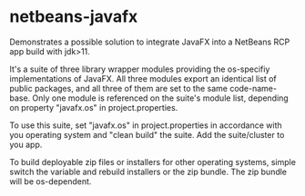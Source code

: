 # netbeans-javafx


Demonstrates a possible solution to integrate JavaFX into a NetBeans RCP app build with jdk>11. 

It's a suite of three library wrapper modules providing the os-specifiy implementations of JavaFX. All three modules export an identical list of public packages, and all three of them are set to the same code-name-base. Only one module is referenced on the suite's module list, depending on property "javafx.os" in project.properties. 

To use this suite, set "javafx.os" in project.properties in accordance with you operating system and "clean build" the suite. Add the suite/cluster to you app. 

To build deployable zip files or installers for other operating systems, simple switch the variable and rebuild installers or the zip bundle. The zip bundle will be os-dependent. 
